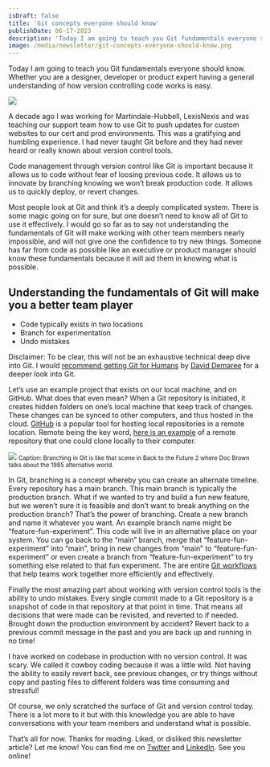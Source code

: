 ```yaml
---
isDraft: false
title: 'Git concepts everyone should know'
publishDate: 06-17-2023
description: 'Today I am going to teach you Git fundamentals everyone should know. Whether you are a designer, developer or product expert having a general understanding of how version controlling code works is easy. '
image: /media/newsletter/git-concepts-everyone-should-know.png
---
```


<p>Today I am going to teach you Git fundamentals everyone should know. Whether you are a designer, developer or product expert having a general understanding of how version controlling code works is easy.</p>
<img src="/media/newsletter/git-fundamentals-illustration-git-branch.png">
<p>A decade ago I was working for Martindale-Hubbell, LexisNexis and was teaching our support team how to use Git to push updates for custom websites to our cert and prod environments. This was a gratifying and humbling experience. I had never taught Git before and they had never heard or really known about version control tools.</p>
<p>Code management through version control like Git is important because it allows us to code without fear of loosing previous code. It allows us to innovate by branching knowing we won’t break production code. It allows us to quickly deploy, or revert changes.</p>
<p>Most people look at Git and think it’s a deeply complicated system. There is some magic going on for sure, but one doesn’t need to know all of Git to use it effectively. I would go so far as to say not understanding the fundamentals of Git will make working with other team members nearly impossible, and will not give one the confidence to try new things. Someone has far from code as possible like an executive or product manager should know these fundamentals because it will aid them in knowing what is possible.</p>
<h2>Understanding the fundamentals of Git will make you a better team player</h2>
<ul>
<li>Code typically exists in two locations</li>
<li>Branch for experimentation</li>
<li>Undo mistakes</li>
</ul>
<p>Disclaimer: To be clear, this will not be an exhaustive technical deep dive into Git. I would <a href="https://abookapart.com/products/git-for-humans">recommend getting Git for Humans</a> by <a href="https://twitter.com/ddemaree">David Demaree</a> for a deeper look into Git.</p>
<p>Let’s use an example project that exists on our local machine, and on GitHub. What does that even mean? When a Git repository is initiated, it creates hidden folders on one’s local machine that keep track of changes. These changes can be synced to other computers, and thus hosted in the cloud. <a href="https://github.com/">GitHub</a> is a popular tool for hosting local repositories in a remote location. Remote being the key word, <a href="https://github.com/frankstallone/design-token-tailwind-config-creator">here is an example</a> of a remote repository that one could clone locally to their computer.</p>
<img src="/media/newsletter/bttf-doc-timeline-skew.jpg">
<small>Caption: Branching in Git is like that scene in Back to the Future 2 where Doc Brown talks about the 1985 alternative world.</small>
<p>In Git, branching is a concept whereby you can create an alternate timeline. Every repository has a main branch. This main branch is typically the production branch. What if we wanted to try and build a fun new feature, but we weren’t sure it is feasible and don’t want to break anything on the production branch? That’s the power of branching. Create a new branch and name it whatever you want. An example branch name might be “feature-fun-experiment”. This code will live in an alternative place on your system. You can go back to the “main” branch, merge that “feature-fun-experiment” into “main”, bring in new changes from “main” to “feature-fun-experiment” or even create a branch from “feature-fun-experiment” to try something else related to that fun experiment. The are entire <a href="https://www.atlassian.com/git/tutorials/comparing-workflows">Git workflows</a> that help teams work together more efficiently and effectively.</p>
<p>Finally the most amazing part about working with version control tools is the ability to undo mistakes. Every single commit made to a Git repository is a snapshot of code in that repository at that point in time. That means all decisions that were made can be revisited, and reverted to if needed. Brought down the production environment by accident? Revert back to a previous commit message in the past and you are back up and running in no time!</p>
<p>I have worked on codebase in production with no version control. It was scary. We called it cowboy coding because it was a little wild. Not having the ability to easily revert back, see previous changes, or try things without copy and pasting files to different folders was time consuming and stressful!</p>
<p>Of course, we only scratched the surface of Git and version control today. There is a lot more to it but with this knowledge you are able to have conversations with your team members and understand what is possible.</p>
<p>That’s all for now. Thanks for reading. Liked, or disliked this newsletter article? Let me know! You can find me on <a href="https://twitter.com/frankstallone">Twitter</a> and <a href="https://twitter.com/frankstallone">LinkedIn</a>. See you online!</p>
